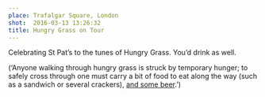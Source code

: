 ```yaml
---
place: Trafalgar Square, London
shot:  2016-03-13 13:26:32
title: Hungry Grass on Tour
---
```


Celebrating St Pat’s to the tunes of Hungry Grass. You’d drink as well.

(‘Anyone walking through hungry grass is struck by temporary hunger; to safely cross through one must carry a bit of food to eat along the way (such as a sandwich or several crackers), [and some beer](https://en.wikipedia.org/wiki/Hungry_grass).’)
